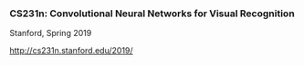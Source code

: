 ### CS231n: Convolutional Neural Networks for Visual Recognition

Stanford, Spring 2019

http://cs231n.stanford.edu/2019/

